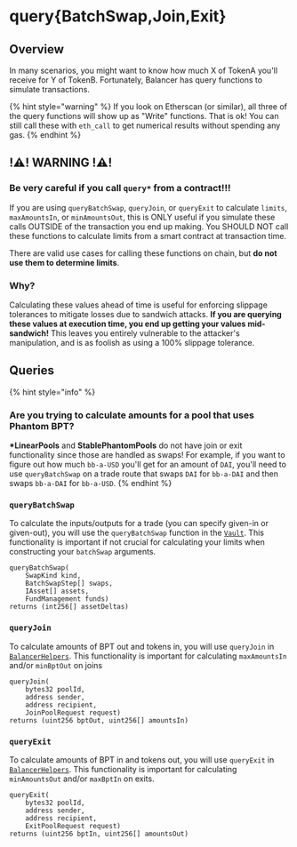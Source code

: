 # query{BatchSwap,Join,Exit}

## Overview

In many scenarios, you might want to know how much X of TokenA you'll receive for Y of TokenB. Fortunately, Balancer has query functions to simulate transactions.

{% hint style="warning" %}
If you look on Etherscan (or similar), all three of the query functions will show up as "Write" functions. That is ok! You can still call these with `eth_call` to get numerical results without spending any gas.
{% endhint %}

## !⚠️! WARNING !⚠️!

### Be very careful if you call `query*` from a contract!!!

If you are using `queryBatchSwap`, `queryJoin`, or `queryExit` to calculate `limits`,  `maxAmountsIn`, or `minAmountsOut`, this is ONLY useful if you simulate these calls OUTSIDE of the transaction you end up making. You SHOULD NOT call these functions to calculate limits from a smart contract at transaction time.

There are valid use cases for calling these functions on chain, but **do not use them to determine limits**.

### Why?

Calculating these values ahead of time is useful for enforcing slippage tolerances to mitigate losses due to sandwich attacks. **If you are querying these values at execution time, you end up getting your values mid-sandwich!** This leaves you entirely vulnerable to the attacker's manipulation, and is as foolish as using a 100% slippage tolerance.

## Queries

{% hint style="info" %}
### Are you trying to calculate amounts for a pool that uses Phantom BPT?

**\*LinearPools** and **StablePhantomPools** do not have join or exit functionality since those are handled as swaps! For example, if you want to figure out how much `bb-a-USD` you'll get for an amount of `DAI`, you'll need to use `queryBatchSwap` on a trade route that swaps `DAI` for `bb-a-DAI` and then swaps `bb-a-DAI` for `bb-a-USD`.&#x20;
{% endhint %}

### `queryBatchSwap`

To calculate the inputs/outputs for a trade (you can specify given-in or given-out), you will use the `queryBatchSwap` function in the [`Vault`](../references/contracts/apis/the-vault.md#querybatchswap). This functionality is important if not crucial for calculating your limits when constructing your `batchSwap` arguments.

```
queryBatchSwap(
    SwapKind kind, 
    BatchSwapStep[] swaps, 
    IAsset[] assets, 
    FundManagement funds) 
returns (int256[] assetDeltas)
```

### `queryJoin`

To calculate amounts of BPT out and tokens in, you will use `queryJoin` in [`BalancerHelpers`](../references/contracts/apis/balancerhelpers.md#queryjoin). This functionality is important for calculating `maxAmountsIn` and/or `minBptOut` on joins

```
queryJoin(
    bytes32 poolId, 
    address sender, 
    address recipient, 
    JoinPoolRequest request)
returns (uint256 bptOut, uint256[] amountsIn)
```

### `queryExit`

To calculate amounts of BPT in and tokens out, you will use `queryExit` in [`BalancerHelpers`](../references/contracts/apis/balancerhelpers.md#queryexit). This functionality is important for calculating `minAmountsOut` and/or `maxBptIn` on exits.

```
queryExit(
    bytes32 poolId, 
    address sender, 
    address recipient, 
    ExitPoolRequest request)
returns (uint256 bptIn, uint256[] amountsOut)
```
